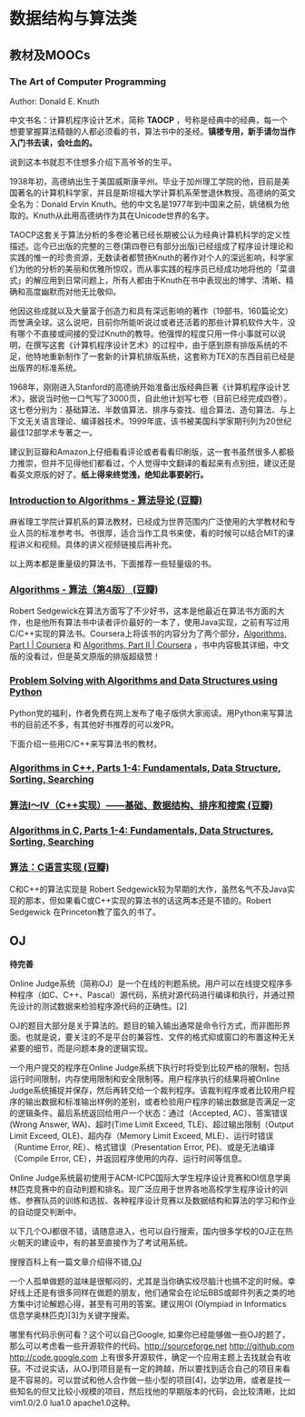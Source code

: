 # 数据结构与算法类

## 教材及MOOCs

### The Art of Computer Programming

Author: Donald E. Knuth

中文书名：计算机程序设计艺术，简称 **TAOCP** ，号称是经典中的经典，每一个想要掌握算法精髓的人都必须看的书，算法书中的圣经。**镇楼专用，新手请勿当作入门书去读，会吐血的。**

说到这本书就忍不住想多介绍下高爷爷的生平。

1938年初，高德纳出生于美国威斯康辛州。毕业于加州理工学院的他，目前是美国著名的计算机科学家，并且是斯坦福大学计算机系荣誉退休教授。高德纳的英文全名为：Donald Ervin Knuth。他的中文名是1977年到中国来之前，姚储枫为他取的。Knuth从此用高德纳作为其在Unicode世界的名字。

TAOCP这套关于算法分析的多卷论著已经长期被公认为经典计算机科学的定义性描述。迄今已出版的完整的三卷(第四卷已有部分出版)已经组成了程序设计理论和实践的惟一的珍贵资源，无数读者都赞扬Knuth的著作对个人的深远影响，科学家们为他的分析的美丽和优雅所惊叹，而从事实践的程序员已经成功地将他的「菜谱式」的解应用到日常问题上，所有人都由于Knuth在书中表现出的博学、清晰、精确和高度幽默而对他无比敬仰。

他因这些成就以及大量富于创造力和具有深远影响的著作（19部书，160篇论文）而誉满全球。这么说吧，目前你所能听说过或者还活着的那些计算机软件大牛，没有哪个不直接或间接的受过Knuth的教导。他强悍的程度只用一件小事就可以说明，在撰写这套《计算机程序设计艺术》的过程中，由于感到原有排版系统的不足，他特地重新制作了一套新的计算机排版系统，这套称为TEX的东西目前已经是出版界的标准系统。

1968年，刚刚进入Stanford的高德纳开始准备出版经典巨著《计算机程序设计艺术》，据说当时他一口气写了3000页，自此他计划写七卷（目前已经完成四卷）。这七卷分别为：基础算法、半数值算法、排序与查找、组合算法、造句算法、与上下文无关语言理论、编译器技术。1999年底，该书被美国科学家期刊列为20世纪最佳12部学术专著之一。

建议到豆瓣和Amazon上仔细看看评论或者看看印刷版，这一套书虽然很多人都极力推崇，但并不见得他们都看过，个人觉得中文翻译的看起来有点别扭，建议还是看英文原版的好了。**纸上得来终觉浅，绝知此事要躬行。**

### [Introduction to Algorithms - 算法导论 (豆瓣)](http://book.douban.com/subject/20432061/)

麻省理工学院计算机系的算法教材，已经成为世界范围内广泛使用的大学教材和专业人员的标准参考书。书很厚，适合当作工具书来使，看的时候可以结合MIT的课程讲义和视频。具体的讲义视频链接后再补充。

以上两本都是重量级的算法书，下面推荐一些轻量级的书。

### [Algorithms - 算法（第4版） (豆瓣)](http://book.douban.com/subject/19952400/)</dt>

Robert Sedgewick在算法方面写了不少好书，这本是他最近在算法书方面的大作，也是他所有算法书中读者评价最好的一本了，使用Java实现，之前有写过用C/C++实现的算法书。Coursera上将该书的内容分为了两个部分，[Algorithms, Part I | Coursera](https://www.coursera.org/course/algs4partI) 和 [Algorithms, Part II | Coursera](https://www.coursera.org/course/algs4partII) ，书中内容极其详细，中文版的没看过，但是英文原版的排版超级赞！

### [Problem Solving with Algorithms and Data Structures using Python](http://interactivepython.org/courselib/static/pythonds/index.html)

Python党的福利，作者免费在网上发布了电子版供大家阅读。用Python来写算法书的目前还不多，有其他好书推荐的可以发PR。

下面介绍一些用C/C++来写算法书的教材。

### [Algorithms in C++, Parts 1-4: Fundamentals, Data Structure, Sorting, Searching](http://www.amazon.com/Algorithms-Parts-1-4-Fundamentals-Structure/dp/0201350882/ref=sr_1_2?ie=UTF8&qid=1412603287&sr=8-2&keywords=Algorithms+Robert+Sedgewick)
### [算法I～IV（C++实现）――基础、数据结构、排序和搜索 (豆瓣)](http://book.douban.com/subject/1143801/)

### [Algorithms in C, Parts 1-4: Fundamentals, Data Structures, Sorting, Searching](http://www.amazon.com/Algorithms-Parts-1-4-Fundamentals-Structures/dp/0201314525/ref=sr_1_2?ie=UTF8&qid=1412603571&sr=8-2&keywords=Algorithms+in+C)
### [算法：C语言实现 (豆瓣)](http://book.douban.com/subject/4065258/)

C和C++的算法实现是 Robert Sedgewick较为早期的大作，虽然名气不及Java实现的那本，但如果看C或C++实现的算法书的话这两本还是不错的。Robert Sedgewick 在Princeton教了蛮久的书了。

## OJ

**待完善**

Online Judge系统（简称OJ）是一个在线的判题系统。用户可以在线提交程序多种程序（如C、C++、Pascal）源代码，系统对源代码进行编译和执行，并通过预先设计的测试数据来检验程序源代码的正确性。[2]

OJ的题目大部分是关于算法的。题目的输入输出通常是命令行方式，而非图形界面。也就是说，要关注的不是平台的兼容性、文件的格式抑或窗口的布置这种无关紧要的细节，而是问题本身的逻辑实现。

一个用户提交的程序在Online Judge系统下执行时将受到比较严格的限制，包括运行时间限制，内存使用限制和安全限制等。用户程序执行的结果将被Online Judge系统捕捉并保存，然后再转交给一个裁判程序。该裁判程序或者比较用户程序的输出数据和标准输出样例的差别，或者检验用户程序的输出数据是否满足一定的逻辑条件。最后系统返回给用户一个状态：通过（Accepted, AC）、答案错误(Wrong Answer, WA)、超时(Time Limit Exceed, TLE)、超过输出限制（Output Limit Exceed, OLE)、超内存（Memory Limit Exceed, MLE）、运行时错误（Runtime Error, RE）、格式错误（Presentation Error, PE)、或是无法编译（Compile Error, CE），并返回程序使用的内存、运行时间等信息。

Online Judge系统最初使用于ACM-ICPC国际大学生程序设计竞赛和OI信息学奥林匹克竞赛中的自动判题和排名。现广泛应用于世界各地高校学生程序设计的训练、参赛队员的训练和选拔、各种程序设计竞赛以及数据结构和算法的学习和作业的自动提交判断中。

以下几个OJ都很不错，请随意进入，也可以自行搜索，国内很多学校的OJ正在热火朝天的建设中，有的甚至直接作为了考试用系统。

 搜搜百科上有一篇文章介绍得不错,[OJ](http://baike.soso.com/v708668.htm)

一个人孤单做题的滋味是很郁闷的，尤其是当你确实绞尽脑汁也搞不定的时候。幸好线上还是有很多同样在做题的朋友，他们通常会在论坛BBS或邮件列表之类的地方集中讨论解题心得，甚至有可用的答案。建议用OI (Olympiad in Informatics 信息学奥林匹克)[3]为关键字搜索。

哪里有代码示例可看？这个可以自己Google, 如果你已经能够做一些OJ的题了，那么可以考虑看一些开源软件的代码。http://sourceforge.net <http://github.com> <http://code.google.com> 上有很多开源软件，确定一个应用主题上去找就会有收获。不过说实话，从OJ到项目是有一定的跨越，所以要找到适合自己的项目来看是不容易的。可以尝试和他人合作做一些小型的项目[4]，边学边用，或者是找一些知名的但又比较小规模的项目，然后找他的早期版本的代码，会比较清晰，比如 vim1.0/2.0 lua1.0 apache1.0这种。

